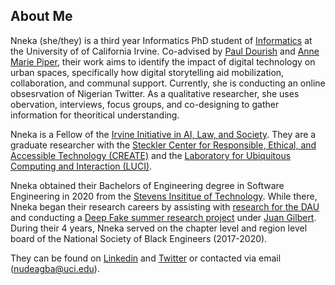 ## About Me

Nneka (she/they) is a third year Informatics PhD student of [Informatics](https://www.informatics.uci.edu/) at the University of of California Irvine. Co-advised by [Paul Dourish](https://www.dourish.com/) and [Anne Marie Piper](https://www.ics.uci.edu/~ampiper/), their work aims to identify the impact of digital technology on urban spaces, specifically how digital storytelling aid mobilization, collaboration, and communal support. Currently, she is conducting an online obsesrvation of Nigerian Twitter. As a qualitative researcher, she uses obervation, interviews, focus groups, and co-designing to gather information for theoritical understanding.

Nneka is a Fellow of the [Irvine Initiative in AI, Law, and Society](https://ucinoyce.org/). They are a graduate researcher with the [Steckler Center for Responsible, Ethical, and Accessible Technology (CREATE)](https://create.ics.uci.edu/) and the [Laboratory for Ubiquitous Computing and Interaction (LUCI)](https://luci.ics.uci.edu/). 

Nneka obtained their Bachelors of Engineering degree in Software Engineering in 2020 from the [Stevens Insititue of Technology](https://www.stevens.edu/). While there, Nneka began their research careers by assisting with [research for the DAU](https://sercuarc.org/publication/?id=248&pub-type=Technical-Report&publication=SERC-2021-TR-008-WRT-1018%3A+DAU+Credential+Development) and conducting a [Deep Fake summer research project](https://dreuarchive.cra.org/2019/Udeagbala/#portfolio) under [Juan Gilbert](http://www.juangilbert.com/). During their 4 years, Nneka served on the chapter level and region level board of the National Society of Black Engineers (2017-2020). 

They can be found on [Linkedin](https://www.linkedin.com/in/nneka-udeagbala/) and [Twitter](https://twitter.com/FKAmozie) or contacted via email (nudeagba@uci.edu).
